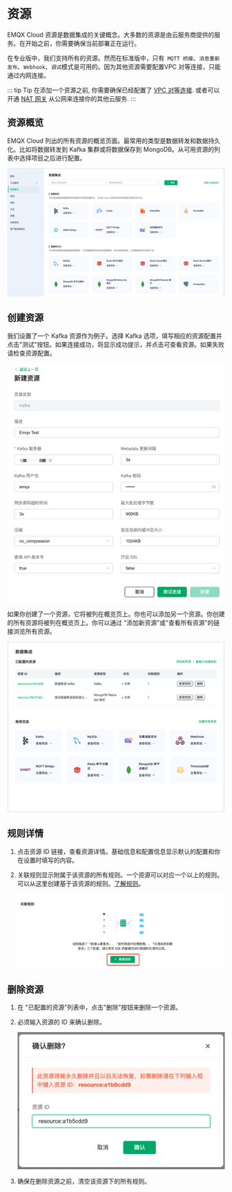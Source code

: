 # 资源

EMQX Cloud 资源是数据集成的关键概念。大多数的资源是由云服务商提供的服务。在开始之前，你需要确保当前部署正在运行。

在专业版中，我们支持所有的资源。然而在标准版中，只有` MQTT 桥接`、`消息重新发布`、`Webhook`、`调试`模式是可用的。因为其他资源需要配置VPC 对等连接，只能通过内网连接。


::: tip Tip
在添加一个资源之前, 你需要确保已经配置了 [VPC 对等连接](../deployments/vpc_peering.md). 或者可以开通 [NAT 网关](../vas/nat-gateway.md) 从公网来连接你的其他云服务.
:::


## 资源概览

EMQX Cloud 列出的所有资源的概览页面。最常用的类型是数据转发和数据持久化。比如将数据转发到 Kafka 集群或将数据保存到 MongoDB。从可用资源的列表中选择项目之后进行配置。

 ![resource-add](./_assets/resource_01.png)


## 创建资源

我们设置了一个 Kafka 资源作为例子。选择 Kafka 选项，填写相应的资源配置并点击"测试"按钮。如果连接成功，将显示成功提示，并点击可查看资源。如果失败请检查资源配置。


![resource-add](./_assets/resource_02.png)


如果你创建了一个资源，它将被列在概览页上。你也可以添加另一个资源。你创建的所有资源将被列在概览页上。你可以通过 "添加新资源"或"查看所有资源"的链接浏览所有资源。


![resource-add](./_assets/resource_03.png)


## 规则详情

1. 点击资源 ID 链接，查看资源详情。基础信息和配置信息显示默认的配置和你在设置时填写的内容。

2. 关联规则显示附属于该资源的所有规则。一个资源可以对应一个以上的规则。可以从这里创建基于该资源的规则。[了解规则](./rules.md)。

   ![resource-add](./_assets/resource_04.png)

## 删除资源

1. 在 "已配置的资源"列表中，点击"删除"按钮来删除一个资源。 

2. 必须输入资源的 ID 来确认删除。

   ![resource-add](./_assets/resource_05.png)

3. 确保在删除资源之前，清空该资源下的所有规则。
